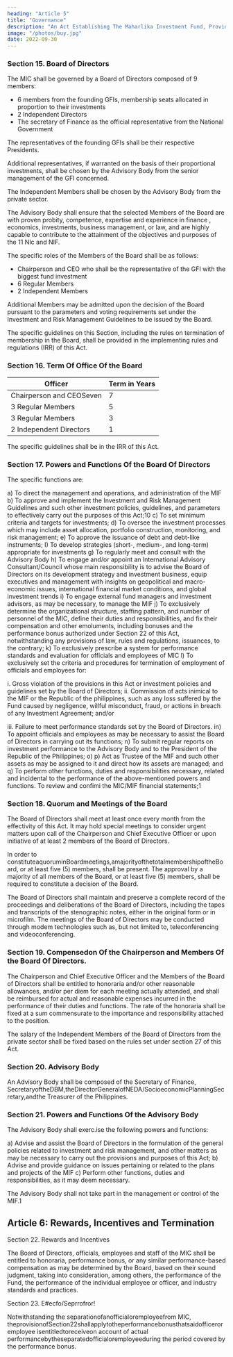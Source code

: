 ```yaml
---
heading: "Article 5"
title: "Governance"
description: "An Act Establishing The Maharlika Investment Fund, Providing For The Management, Investment, And Use Of The Proceeds Of The fund, Appropriating Funds Thereof And For Other Purposes "
image: "/photos/buy.jpg"
date: 2022-09-30
---
```



### Section 15. Board of Directors

The MIC shall be governed by a Board of Directors composed of 9 members:
- 6 members from the founding GFIs, membership seats allocated in proportion to their investments
- 2 Independent Directors
- The secretary of Finance as the official representative from the National Government

The representatives of the founding GFIs shall be their respective Presidents. 

Additional representatives, if warranted on the basis of their proportional investments, shall be chosen by the Advisory Body from the senior management of the GFI concerned.

The Independent Members shall be chosen by the Advisory Body from the private sector. 

The Advisory Body shall ensure that the selected Members of the Board are with proven probity, competence, expertise and experience in finance , economics, investments, business management, or law, and are highly capable to contribute to the attainment of the objectives and purposes of the
11 NIc and NIF.

The specific roles of the Members of the Board shall be as follows:
- Chairperson and CEO who shall be the representative of the GFI with the biggest fund investment
- 6 Regular Members
- 2 Independent Members

Additional Members may be admitted upon the decision of the Board pursuant to the parameters and voting requirements set under the Investment and Risk Management Guidelines to be issued by the Board.

The specific guidelines on this Section, including the rules on termination of membership in the Board, shall be provided in the implementing rules and regulations (IRR) of this Act.

### Section 16. Term Of Office Of the Board

Officer | Term in Years
--- | ---
Chairperson and CEOSeven | 7
3 Regular Members | 5
3 Regular Members | 3
2 Independent Directors | 1

The specific guidelines shall be in the IRR of this Act.


### Section 17. Powers and Functions Of the Board Of Directors

<!-- The primary tuncrfuon Of th:e
Board of Directors is to govern and manage the MIF, its assets, and investments in accordance
with this Act. --> 

The specific functions are:

a) To direct the management and operations, and administration of the MIF
b) To approve and implement the Investment and Risk Management Guidelines and such other investment policies, guidelines, and parameters to effectively carry out the purposes of this Act;10
c) To set minimum criteria and targets for investments;
d) To oversee the investment processes which may include asset allocation, portfolio construction, monitoring, and risk management;
e) To approve the issuance of debt and debt-like instruments;
I) To develop strategies (short-, medium-, and long-term) appropriate for investments
g) To regularly meet and consult with the Advisory Body
h) To engage and/or appoint an lnternational Advisory Consultant/Council whose main responsibility is to advise the Board of Directors on its development strategy and investment business, equip executives and management with insights on geopolitical and macro-economic issues, international financial market conditions, and global investment trends
i) To engage external fund managers and investment advisors, as may be necessary, to
manage the MIF
j) To exclusively determine the organizational structure, staffing pattern, and number of personnel of the MIC, define their duties and responsibilities, and fix their compensation and other emoluments, including bonuses and the performance bonus authorized under Section 22 of this Act, notwithstanding any provisions of law, rules and regulations, issuances, to the contrary;
k) To exclusively prescribe a system for performance standards and evaluation for
officials and employees of MIC
l) To exclusively set the criteria and procedures for termination of employment of
officials and employees for:

i.
Gross violation of the provisions in this Act or investment policies and
guidelines set by the Board of Directors;
ii.
Commission of acts inimical to the MIF or the Republic of the philippines, such
as any loss suffered by the Fund caused by negligence, willful misconduct, fraud,
or actions in breach of any Investment Agreement; and/or

iii. Failure to meet performance standards set by the Board of Directors.
in) To appoint officials and employees as may be necessary to assist the Board of Directors
in carrying out its functions;
n) To submit regular reports on investment performance to the Advisory Body and to the
President of the Republic of the Philippines;
o)
p) Act as Trustee of the MIF and such other assets as may be assigned to it and direct how
its assets are managed; and
q) To perform other functions, duties and responsibilities necessary, related and incidental
to the performance of the above-mentioned powers and functions.
To review and confimi the MIC/MIF financial statements;1


### Section 18. Quorum and Meetings of the Board

The Board of Directors shall meet at least once every month from the effectivity of this Act. It may hold special meetings to consider urgent
matters upon call of the Chairperson and Chief Executive Officer or upon initiative of at least 2 members of the Board of Directors.

In order to constituteaquoruminBoardmeetings,amajorityofthetotalmembershipoftheBoard, or at least five (5) members, shall be present. The approval by a majority of all members of the Board, or at least five (5) members, shall be required to constitute a decision of the Board.

The Board of Directors shall maintain and preserve a complete record of the proceedings and deliberations of the Board of Directors, including the tapes and transcripts of the stenographic notes, either in the original form or in microfilm. The meetings of the Board of Directors may be
conducted through modem technologies such as, but not limited to, teleconferencing and videoconferencing.


### Section 19. Compensedon Of the Chairperson and Members Of the Board Of Directors.

The Chairperson and Chief Executive Officer and the Members of the Board of Directors shall be entitled to honoraria and/or other reasonable allowances, and/or per diem for each meeting actually attended, and shall be reimbursed for actual and reasonable expenses incurred in the performance of their duties and functions. The rate of the honoraria shall be fixed at a sum commensurate to the
importance and responsibility attached to the position.

The salary of the Independent Members of the Board of Directors from the private sector shall be fixed based on the rules set under section 27 of this Act.


### Section 20. Advisory Body

An Advisory Body shall be composed of the Secretary of Finance, SecretaryoftheDBM,theDirectorGeneralofNEDA/SocioeconomicPlanningSecretary,andthe
Treasurer of the Philippines.


### Section 21. Powers and Functions Of the Advisory Body

The Advisory Body shall exerc.ise the following powers and functions:

a) Advise and assist the Board of Directors in the formulation of the general policies related to investment and risk management, and other matters as may be necessary to carry out the provisions and purposes of this Act;
b) Advise and provide guidance on issues pertaining or related to the plans and projects
of the MIF
c) Perform other functions, duties and responsibilities, as it may deem necessary.


The Advisory Body shall not take part in the management or control of the MIF.1


## Article 6: Rewards, Incentives and Termination

Section 22. Rewards and Incentives

The Board of Directors, officials, employees and staff of the MIC shall be entitled to honoraria, performance bonus, or any similar performance-based
compensation as may be determined by the Board, based on their sound judgment, taking into
consideration, among others, the performance of the Fund, the performance of the individual
employee or officer, and industry standards and practices.

Section 23. E#ecfo/Seprrofror!

Notwithstanding the separationofanofficialoremployeefrom MIC, theprovisionofSection22shallapplytotheperformancebonusthatsaidofficeroremployee isentitledtoreceiveon account of actual performancebytheseparatedofficialoremployeeduring
the period covered by the performance bonus.

